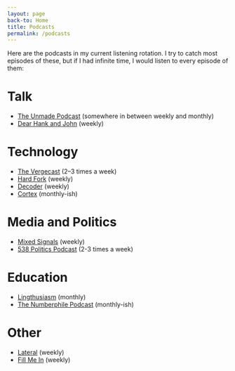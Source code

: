 ```yaml
---
layout: page
back-to: Home
title: Podcasts
permalink: /podcasts
---
```


Here are the podcasts in my current listening rotation. I try to catch most episodes of these, but if I had infinite time, I would listen to every episode of them:

# Talk

-   [The Unmade Podcast](https://www.unmade.fm) (somewhere in between weekly and monthly)
-   [Dear Hank and John](https://www.wnycstudios.org/podcasts/dear-hank-john) (weekly)

# Technology

-   [The Vergecast](https://www.theverge.com/the-vergecast) (2–3 times a week)
-   [Hard Fork](https://www.nytimes.com/column/hard-fork) (weekly)
-   [Decoder](https://www.theverge.com/decoder-podcast-with-nilay-patel) (weekly)
-   [Cortex](https://www.relay.fm/cortex) (monthly-ish)

# Media and Politics

-   [Mixed Signals](https://www.semafor.com/hub/mixed-signals-media-podcast) (weekly)
-   [538 Politics Podcast](https://www.youtube.com/@fivethirtyeight/videos) (2-3 times a week)

# Education

-   [Lingthusiasm](https://lingthusiasm.com) (monthly)
-   [The Numberphile Podcast](https://www.numberphile.com/podcast) (monthly-ish)

# Other

-   [Lateral](https://lateralcast.com) (weekly)
-   [Fill Me In](https://bemoresmarter.libsyn.com) (weekly)

